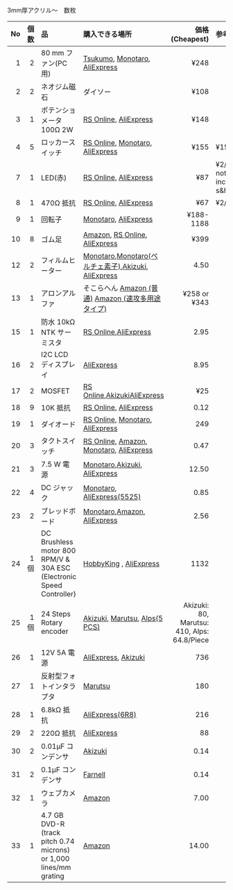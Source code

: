 3mm厚アクリル～　数枚

|No|個数|品|購入できる場所|価格(Cheapest)|参考|
| ------------: | ------------: | :------------ | :------------ | ------------: | :------------ |
|1|2|80 mm ファン(PC用)|[Tsukumo](http://shop.tsukumo.co.jp/goods/4937925913084/), [Monotaro](https://www.monotaro.com/g/00866020/), [AliExpress](https://www.aliexpress.com/item/80-80-25-MM-Personal-Computer-Case-Cooling-Fan-DC-12V-2200RPM-45CM-Fan-Cable-PC/32691113285.html)|¥248||
|2|2|ネオジム磁石|ダイソー|¥108||
|3|1|ポテンショメータ 100Ω 2W|[RS Online](https://jp.rs-online.com/mobile/p/potentiometers/5225254/), [AliExpress](https://www.aliexpress.com/item/Free-Shipping-RV24YN20S-B101-100-ohm-Potentiometer/32815276138.html)|¥148||
|4|5|ロッカースイッチ|[RS Online](https://jp.rs-online.com/mobile/p/rocker-switches/7182247/), [Monotaro](https://www.monotaro.com/g/00163769/), [AliExpress](https://www.aliexpress.com/item/10pcs-G133-15-21mm-2PIN-SPST-ON-OFF-Boat-Rocker-Switch-6A-250V-10A-125V-Car/32737048985.html)|¥155|¥15/piece|
|7|1|LED(赤)|[RS Online](http://jp.rs-online.com/web/p/visible-leds/3208667/), [AliExpress](https://www.aliexpress.com/item/100Pcs-LED-5MM-RED-COLOR-RED-LIGHT-Super-Bright-Bulb-Lamp/32224565677.html)|¥87|¥2/piece, not including s&h|
|8|1|470Ω 抵抗|[RS Online](http://jp.rs-online.com/web/p/through-hole-fixed-resistors/4911291/), [AliExpress](https://www.aliexpress.com/item/100pcs-470-ohm-1-4W-470R-Metal-Film-Resistor-470ohm-0-25W-1-ROHS/32576340730.html)|¥67|¥2/piece|
|9|1|回転子|[Monotaro](https://www.monotaro.com/g/00177579/), [AliExpress](https://www.aliexpress.com/item/10-35mm-Magnetic-Stirrer-Mixer-Stir-Bar-PTFE-Lab-Spin-Spinner-Cylinder/32692647373.html)|¥188-1188||
|10|8|ゴム足|[Amazon](http://amzn.asia/bm0HBuH), [RS Online](http://jp.rs-online.com/web/p/fixed-height-mounts-feet/4171796/), [AliExpress](https://www.aliexpress.com/item/Wholesale-20pcs-Black-Rubber-Table-Chair-Furniture-Feet-Leg-Pads-Tile-Floor-Protectors-20-x-Self/32816408358.html)|¥399||
|12|2|フィルムヒーター|[Monotaro](https://www.monotaro.com/g/01362644/?t.q=%83t%83B%83%8B%83%80%83q%81%5B%83%5E),[Monotaro(ペルチェ素子)](https://www.monotaro.com/g/00363679/?t.q=%83y%83%8B%83%60%83F%91f%8Eq),[Akizuki](http://akizukidenshi.com/catalog/g/gM-08908/), [AliExpress](https://www.aliexpress.com/item/80x100mm-35W-12V-DC-Flexiable-Eeletric-Polyimide-Film-Heater-Heating-element-for-Electrical-Wires/32795703215.html)|4.50|
|13|1|アロンアルファ|そこらへん [Amazon (普通)](http://amzn.asia/2qJ4oKK) [Amazon (速攻多用途タイプ)](http://amzn.asia/0jpU0Qh)|¥258 or ¥343||
|15|1|防水 10kΩ NTK サーミスタ|[RS Online](http://jp.rs-online.com/web/p/thermistors/7062759/),[AliExpress](https://www.aliexpress.com/item/Free-Shipping-20pcs-10k-OHM-NTC-Thermistor-Resistor-NTC-MF5-10K-5-3950/32383391727.html)|2.95|
|16|2|I2C LCD ディスプレイ|[AliExpress](https://www.aliexpress.com/item/LCD1602-I2C-LCD-1602-module-Blue-screen-IIC-I2C-LCD1602-IIC-for-arduino-LCD1602-Adapter-plate/32649621944.html)|8.95|
|17|2|MOSFET|[RS Online](http://jp.rs-online.com/web/p/mosfet-transistors/7725412/),[Akizuki](http://akizukidenshi.com/catalog/g/gI-08349/)[AliExpress](https://www.aliexpress.com/item/50PCS-2N7000-TO92-Small-Signal-MOSFET-200-mAmps-60-Volts-N-Channel-TO-92-Original-and/32492820331.html)|¥25|
|18|9|10K 抵抗|[RS Online](http://jp.rs-online.com/web/p/through-hole-fixed-resistors/4911645/), [AliExpress](https://www.aliexpress.com/item/100PCS-LOT-1-4W-metal-film-resistor-0-25W-1-4W-metal-film-resistor-10K-color/32700866283.html)|0.12|
|19|1|ダイオード|[RS Online](http://jp.rs-online.com/web/p/rectifier-schottky-diodes/4017383/), [Monotaro](https://www.monotaro.com/g/01268572/), [AliExpress](https://www.aliexpress.com/item/100PCS-1A-1000V-Diode-1N4007-IN4007-DO-41/32224555821.html)|249|
|20|3|タクトスイッチ|[RS Online](http://jp.rs-online.com/web/p/tactile-switches/7581922/), [Amazon](http://amzn.asia/4iplrSu), [Monotaro](https://www.monotaro.com/g/01030421/?t.q=%83%5E%83N%83g%83X%83C%83b%83%60), [AliExpress](https://www.aliexpress.com/item/Free-Shipping-100PCS-LOT-6x6x5-5mm-Tactile-Switch-Square-Knobs-tact-switch-touch-switch-Tactile-Push/1405424572.html)|0.47|
|21|3|7.5 W 電源|[Monotaro](https://www.monotaro.com/g/00013136/?t.q=dc%20%83A%83_%83v%83%5E%81%5B%207.5v),[Akizuki](http://akizukidenshi.com/catalog/g/gM-02194/), [AliExpress](https://www.aliexpress.com/item/7v3a-7-5V-3A-switching-power-supply-7v-3a-7-5V-3A-ac-dc-adapter/32819523888.html)|12.50|
|22|4|DC ジャック|[Monotaro](https://www.monotaro.com/g/00959124/?t.q=dc%20%83W%83%83%83b%83N), [AliExpress(5525)](https://www.aliexpress.com/item/10pcs-lot-DC-Power-adapter-dc-jack-connector-DC022B-5-5-X-2-5-2-1/32799292477.html)|0.85|
|23|2|ブレッドボード|[Monotaro](https://www.monotaro.com/g/00345713/?t.q=%83u%83%8C%83b%83h%83%7B%81%5B%83h),[Amazon](http://amzn.asia/0K5IeCB), [AliExpress](https://www.aliexpress.com/item/3pcs-lot-170-Tie-points-Mini-Solderless-Prototype-Breadboard-for-ATMEGA-PIC-Arduino-UNO-Wholesale-Retail/1536996696.html)|2.56|
|24|1個|DC Brushless motor 800 RPM/V & 30A ESC (Electronic Speed Controller)|[HobbyKing](http://www.hobbyking.com/hobbyking/store/__40269__HobbyKing_Donkey_ST3511_810kv_Brushless_Power_System_Combo.html) , [AliExpress](https://www.aliexpress.com/item/New-XXD-motor-AA2212-15T-RC-2200-Brushless-Motor-930KV-XXD-ESC-30A-free-shipping/1219295714.html)|1132|
|25|1個|24 Steps Rotary encoder|[Akizuki](http://akizukidenshi.com/catalog/g/gP-06357), [Marutsu](http://www.marutsu.co.jp/pc/i/41769), [Alps(5 PCS)](https://goo.gl/FqWpLc)|Akizuki: 80, Marutsu: 410, Alps: 64.8/Piece|
|26|1|12V 5A 電源|[AliExpress](https://www.aliexpress.com/item/Retail-DC-12V-5A-60W-LED-Power-Supply-Charger-for-5050-3528-SMD-LED-Light-or/32360683246.html), [Akizuki](http://akizukidenshi.com/catalog/g/gM-06961)|736|
|27|1|反射型フォトインタラプタ|[Marutsu](https://www.marutsu.co.jp/pc/i/9914/)|180|
|28|1|6.8kΩ 抵抗|[AliExpress(6R8)](https://www.aliexpress.com/item/Free-shipping-20pcs-10-ohm-2W-Metal-film-resistor/32330098926.html)|216|
|29|2|220Ω 抵抗|[AliExpress](https://www.aliexpress.com/item/100pcs-1-4W-Metal-Film-Resistor-220-ohm-220R-1-Tolerance-Precision-RoHS-Lead-Free-In/1851910131.html)|88|
|30|2|0.01μF コンデンサ|[Akizuki](http://akizukidenshi.com/catalog/g/gP-11150/)|0.14
|31|2|0.1μF コンデンサ|[Farnell](http://akizukidenshi.com/catalog/g/gP-11154/)|0.14
|32|1|ウェブカメラ|[Amazon](http://amzn.asia/3gSnP2s)|7.00
|33|1|4.7 GB DVD-R (track pitch 0.74 microns) or 1,000 lines/mm grating|[Amazon](http://amzn.asia/887x0K1)|14.00
